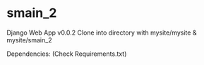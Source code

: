 # smain_2
Django Web App v0.0.2
Clone into directory with mysite/mysite & mysite/smain_2

Dependencies: (Check Requirements.txt)
